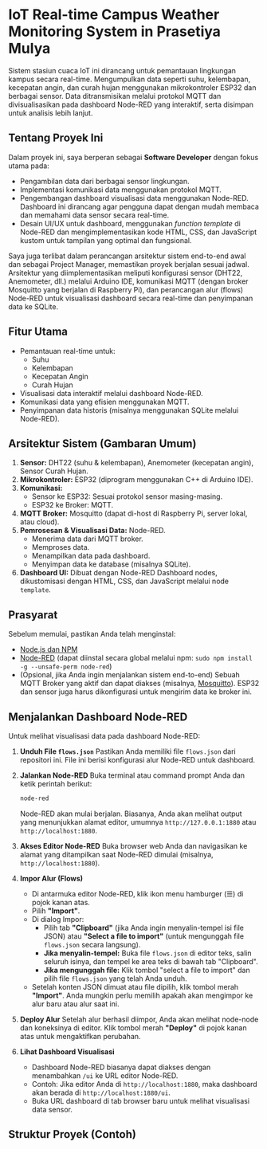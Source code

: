 # IoT Real-time Campus Weather Monitoring System in Prasetiya Mulya 

Sistem stasiun cuaca IoT ini dirancang untuk pemantauan lingkungan kampus secara real-time. Mengumpulkan data seperti suhu, kelembapan, kecepatan angin, dan curah hujan menggunakan mikrokontroler ESP32 dan berbagai sensor. Data ditransmisikan melalui protokol MQTT dan divisualisasikan pada dashboard Node-RED yang interaktif, serta disimpan untuk analisis lebih lanjut.

## Tentang Proyek Ini

Dalam proyek ini, saya berperan sebagai **Software Developer** dengan fokus utama pada:
*   Pengambilan data dari berbagai sensor lingkungan.
*   Implementasi komunikasi data menggunakan protokol MQTT.
*   Pengembangan dashboard visualisasi data menggunakan Node-RED. Dashboard ini dirancang agar pengguna dapat dengan mudah membaca dan memahami data sensor secara real-time.
*   Desain UI/UX untuk dashboard, menggunakan *function template* di Node-RED dan mengimplementasikan kode HTML, CSS, dan JavaScript kustom untuk tampilan yang optimal dan fungsional.

Saya juga terlibat dalam perancangan arsitektur sistem end-to-end awal dan sebagai Project Manager, memastikan proyek berjalan sesuai jadwal. Arsitektur yang diimplementasikan meliputi konfigurasi sensor (DHT22, Anemometer, dll.) melalui Arduino IDE, komunikasi MQTT (dengan broker Mosquitto yang berjalan di Raspberry Pi), dan perancangan alur (flows) Node-RED untuk visualisasi dashboard secara real-time dan penyimpanan data ke SQLite.

## Fitur Utama
*   Pemantauan real-time untuk:
    *   Suhu
    *   Kelembapan
    *   Kecepatan Angin
    *   Curah Hujan
*   Visualisasi data interaktif melalui dashboard Node-RED.
*   Komunikasi data yang efisien menggunakan MQTT.
*   Penyimpanan data historis (misalnya menggunakan SQLite melalui Node-RED).

## Arsitektur Sistem (Gambaran Umum)
1.  **Sensor:** DHT22 (suhu & kelembapan), Anemometer (kecepatan angin), Sensor Curah Hujan.
2.  **Mikrokontroler:** ESP32 (diprogram menggunakan C++ di Arduino IDE).
3.  **Komunikasi:**
    *   Sensor ke ESP32: Sesuai protokol sensor masing-masing.
    *   ESP32 ke Broker: MQTT.
4.  **MQTT Broker:** Mosquitto (dapat di-host di Raspberry Pi, server lokal, atau cloud).
5.  **Pemrosesan & Visualisasi Data:** Node-RED.
    *   Menerima data dari MQTT broker.
    *   Memproses data.
    *   Menampilkan data pada dashboard.
    *   Menyimpan data ke database (misalnya SQLite).
6.  **Dashboard UI:** Dibuat dengan Node-RED Dashboard nodes, dikustomisasi dengan HTML, CSS, dan JavaScript melalui node `template`.

## Prasyarat
Sebelum memulai, pastikan Anda telah menginstal:
*   [Node.js dan NPM](https://nodejs.org/)
*   [Node-RED](https://nodered.org/docs/getting-started/local) (dapat diinstal secara global melalui npm: `sudo npm install -g --unsafe-perm node-red`)
*   (Opsional, jika Anda ingin menjalankan sistem end-to-end) Sebuah MQTT Broker yang aktif dan dapat diakses (misalnya, [Mosquitto](https://mosquitto.org/)). ESP32 dan sensor juga harus dikonfigurasi untuk mengirim data ke broker ini.

## Menjalankan Dashboard Node-RED

Untuk melihat visualisasi data pada dashboard Node-RED:

1.  **Unduh File `flows.json`**
    Pastikan Anda memiliki file `flows.json` dari repositori ini. File ini berisi konfigurasi alur Node-RED untuk dashboard.

2.  **Jalankan Node-RED**
    Buka terminal atau command prompt Anda dan ketik perintah berikut:
    ```bash
    node-red
    ```
    Node-RED akan mulai berjalan. Biasanya, Anda akan melihat output yang menunjukkan alamat editor, umumnya `http://127.0.0.1:1880` atau `http://localhost:1880`.

3.  **Akses Editor Node-RED**
    Buka browser web Anda dan navigasikan ke alamat yang ditampilkan saat Node-RED dimulai (misalnya, `http://localhost:1880`).

4.  **Impor Alur (Flows)**
    *   Di antarmuka editor Node-RED, klik ikon menu hamburger (☰) di pojok kanan atas.
    *   Pilih **"Import"**.
    *   Di dialog Impor:
        *   Pilih tab **"Clipboard"** (jika Anda ingin menyalin-tempel isi file JSON) atau **"Select a file to import"** (untuk mengunggah file `flows.json` secara langsung).
        *   **Jika menyalin-tempel:** Buka file `flows.json` di editor teks, salin seluruh isinya, dan tempel ke area teks di bawah tab "Clipboard".
        *   **Jika mengunggah file:** Klik tombol "select a file to import" dan pilih file `flows.json` yang telah Anda unduh.
    *   Setelah konten JSON dimuat atau file dipilih, klik tombol merah **"Import"**. Anda mungkin perlu memilih apakah akan mengimpor ke alur baru atau alur saat ini.

5.  **Deploy Alur**
    Setelah alur berhasil diimpor, Anda akan melihat node-node dan koneksinya di editor. Klik tombol merah **"Deploy"** di pojok kanan atas untuk mengaktifkan perubahan.

6.  **Lihat Dashboard Visualisasi**
    *   Dashboard Node-RED biasanya dapat diakses dengan menambahkan `/ui` ke URL editor Node-RED.
    *   Contoh: Jika editor Anda di `http://localhost:1880`, maka dashboard akan berada di `http://localhost:1880/ui`.
    *   Buka URL dashboard di tab browser baru untuk melihat visualisasi data sensor.

## Struktur Proyek (Contoh)
